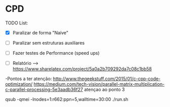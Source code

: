 # CPD
TODO List:
- [x] Paralizar de forma  "Naíve"
- [ ] Paralizar sem estruturas auxiliares
- [ ] Fazer testes de Performance (speed ups)
- [ ] Relatório  --> https://www.sharelatex.com/project/5a0a2b709292da7c08c1bb58



-Pontos a ter atenção: http://www.thegeekstuff.com/2015/01/c-cpp-code-optimization/
https://medium.com/tech-vision/parallel-matrix-multiplication-c-parallel-processing-5e3aadb36f27
atençao ao ponto 3


qsub -qmei -lnodes=1:r662:ppn=5,walltime=30:00 ./run.sh
